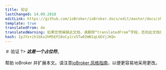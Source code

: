 ```yaml
---
title: 验证
lastChanged: 14.09.2018
editLink: https://github.com/ioBroker/ioBroker.docs/edit/master/docs/zh-cn/config/login.md
template: true
translatedFrom: de
translatedWarning: 如果您想编辑此文档，请删除“translatedFrom”字段，否则此文档将再次自动翻译
hash: IpJYx+ih1bkx2hM5EP28oCyJ/x5Tw0IWN1qL6EVjJKQ=
---
```

＃ 验证
?> ***这是一个占位符***。<br><br>帮助 ioBroker 并扩展本文。请注意[ioBroker 风格指南](https://www.iobroker.net/#de/documentation/community/styleguidedoc.md)，以便更容易地采用更改。